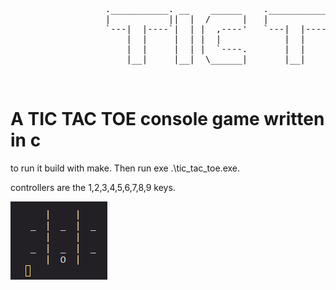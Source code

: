 
<pre>
                  .___________. __    ______    .___________.    ___       ______    .___________.  ______    _______ 
                  |           ||  |  /      |   |           |   /   \     /      |   |           | /  __  \  |   ____|
                  `---|  |----`|  | |  ,----'   `---|  |----`  /  ^  \   |  ,----'   `---|  |----`|  |  |  | |  |__   
                      |  |     |  | |  |            |  |      /  /_\  \  |  |            |  |     |  |  |  | |   __|  
                      |  |     |  | |  `----.       |  |     /  _____  \ |  `----.       |  |     |  `--'  | |  |____ 
                      |__|     |__|  \______|       |__|    /__/     \__\ \______|       |__|      \______/  |_______|
                                                                                                                      
                                                                                    </pre>




# A TIC TAC TOE console game written in c

to run it build with make. Then run exe .\tic_tac_toe.exe.

controllers are the 1,2,3,4,5,6,7,8,9 keys.

![](tic_tac_toe.png)


